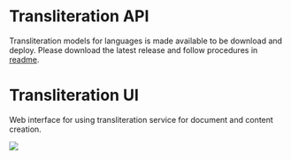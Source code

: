 # Transliteration API

Transliteration models for languages is made available to be download and deploy.
Please download the latest release and follow procedures in [readme](https://github.com/AI4Bharat/IndianNLP-Transliteration/blob/jgeob-dev/apps/README.md).

# Transliteration UI

Web interface for using transliteration service for document and content creation.

[<img src="https://img.shields.io/badge/github%20-%23121011.svg?&style=for-the-badge&logo=github&logoColor=white"/>](https://github.com/AI4Bharat/Xlit-Transliteration_UI)
